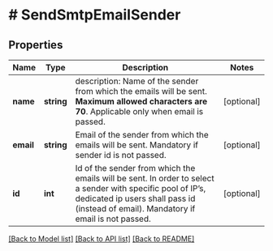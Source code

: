 # # SendSmtpEmailSender

## Properties

Name | Type | Description | Notes
------------ | ------------- | ------------- | -------------
**name** | **string** | description: Name of the sender from which the emails will be sent. **Maximum allowed characters are 70**. Applicable only when email is passed. | [optional]
**email** | **string** | Email of the sender from which the emails will be sent. Mandatory if sender id is not passed. | [optional]
**id** | **int** | Id of the sender from which the emails will be sent. In order to select a sender with specific pool of IP’s, dedicated ip users shall pass id (instead of email). Mandatory if email is not passed. | [optional]

[[Back to Model list]](../../README.md#models) [[Back to API list]](../../README.md#endpoints) [[Back to README]](../../README.md)
